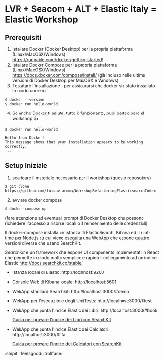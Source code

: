 

# LVR + Seacom + ALT + Elastic Italy = Elastic Workshop 

##  Prerequisiti

1. Istallare Docker (Docker Desktop) per la propria piattaforma (Linux/MacOSX/Windows)  
    https://runnable.com/docker/getting-started/
2. Istallare Docker Compose per la propria piattaforma (Linux/MacOSX/Windows)  
    https://docs.docker.com/compose/install/ (già incluso nelle ultime versioni di Docker Desktop per MacOSX e Windows)
3. Testatare l'installazione - per assicurarsi che docker sia stato installato in modo corretto
```
$ docker --version
$ docker run hello-world
```
4. Se anche Docker ti saluta, tutto è funzionante, puoi partecipare al workshop :+1:
```
$ docker run hello-world

Hello from Docker!
This message shows that your installation appears to be working correctly.
...
```

##  Setup Iniziale

1. scaricare il materiale necessario per il workshop (questo reposotory)
```
$ git clone https://github.com/luisaviaroma/WorkshopRefactoringElasticsearchIndex
```
2. avviare docker compose
```
$ docker-compose up
```
(fare attenzione ad eventuali prompt di Docker Desktop che possono richiedere l'accesso a risorse locali o il reinserimento delle credenziali)

Il docker-compose installa un'istanza di ElasticSearch, Kibana ed il runt-time per Node.js su cui viene eseguita una WebApp che espone
quattro versioni diverse che usano SearchKit.

*SearchKit* è un framework che espone UI components implementati in React che permette in modo molto semplice e rapido il collegamento ad un indice Elastic
http://docs.searchkit.co/stable/

- Istanza locale di Elastic: http://localhost:9200
- Console Web di Kibana locale: http://localhost:5601
- WebApp standard Searchkit: http://localhost:3000/#demo
- WebApp per l'esecuzione degli UnitTests: http://localhost:3000/#test
- WebApp che punta l'indice Elastic dei Libri: http://localhost:3000/#book

   [Guida per provare l'indice dei Libri con SearchKit](./README.books.md)
- WebApp che punta l'indice Elastic dei Calciatori: http://localhost:3000/#fifa

   [Guida per provare l'indice dei Calciatori con SearchKit](./README.fifa.md)

:shipit:
:feelsgood:
:trollface:
